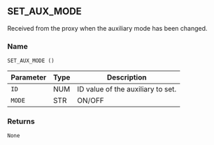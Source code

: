 ## SET\_AUX\_MODE

Received from the proxy when the auxiliary mode has been changed.


### Name

`SET_AUX_MODE ()`


| Parameter | Type | Description                       |
| --------- | ---- | --------------------------------- |
| `ID`      | NUM  | ID value of the auxiliary to set. |
| `MODE`    | STR  | ON/OFF                            |


### Returns

`None`